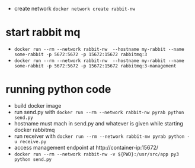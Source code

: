 * create network `docker network create rabbit-nw`
# start rabbit mq
*  `docker run --rm --network rabbit-nw  --hostname my-rabbit --name some-rabbit -p 5672:5672 -p 15672:15672 rabbitmq:3`
*  `docker run --rm --network rabbit-nw  --hostname my-rabbit --name some-rabbit -p 5672:5672 -p 15672:15672 rabbitmq:3-management`
# running python code
* build docker image
* run send.py with `docker run --rm --network rabbit-nw pyrab python send.py`
* hostname must mach in send.py and whatever is given while starting docker rabbitmq
* run receiver with `docker run --rm --network rabbit-nw pyrab python -u receive.py`
* access management endpoint at http://container-ip:15672/
* `docker run --rm --network rabbit-nw -v ${PWD}:/usr/src/app py3 python send.py`
